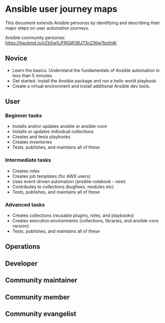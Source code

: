# Ansible user journey maps

This document extends Ansible personas by identifying and describing their major steps on user automation journeys.

Ansible community personas: https://hackmd.io/pZb5w5JFRQW3RJ73n23tlw?both#/

## Novice

- Learn the basics. Understand the fundamentals of Ansible automation in less than 5 minutes.
- Get started. Install the Ansible package and run a hello world playbook.
- Create a virtual environment and install additional Ansible dev tools.

## User

### Beginner tasks

- Installs and/or updates ansible or ansible-core
- Installs or updates individual collections
- Creates and tests playbooks
- Creates inventories
- Tests, publishes, and maintains all of these

### Intermediate tasks

- Creates roles
- Creates job templates (for AWX users)
- Uses event-driven automation (ansible-rulebook - new)
- Contributes to collections (bugfixes, modules etc)
- Tests, publishes, and maintains all of these

### Advanced tasks

- Creates collections (reusable plugins, roles, and playbooks)
- Creates execution environments (collections, libraries, and ansible-core version)
- Tests, publishes, and maintains all of these


## Operations

## Developer

## Community maintainer

## Community member

## Community evangelist